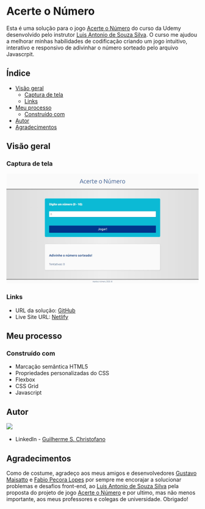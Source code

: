 # Acerte o Número

Esta é uma solução para o jogo [Acerte o Número](https://www.udemy.com/course/html5-css3-e-javascript-na-pratica-3-projetos/) do curso da Udemy desenvolvido pelo instrutor [Luis Antonio de Souza Silva](https://www.linkedin.com/in/luis-antonio-ss/). O curso me ajudou a melhorar minhas habilidades de codificação criando um jogo intuitivo, interativo e responsivo de adivinhar o número sorteado pelo arquivo Javascrpit. 
    
## Índice

- [Visão geral](#visao-geral)
  - [Captura de tela](#captura-de-tela)
  - [Links](#links)
- [Meu processo](#meu-processo)
  - [Construído com](#construido-com)
- [Autor](#autor)
- [Agradecimentos](#agradecimentos)

## Visão geral

### Captura de tela

![Pré-visualização do design para o jogo Acerte o Número](./img/design/desktop-preview.png)

### Links

- URL da solução: [GitHub](https://github.com/Gschristofano/acerte-o-numero)
- Live Site URL: [Netlify]()

## Meu processo

### Construído com
    
- Marcação semântica HTML5
- Propriedades personalizadas do CSS
- Flexbox
- CSS Grid
- Javascript
    
## Autor

<img src="https://avatars.githubusercontent.com/u/101649942?s=400&u=6e63ac2614368efd58ac9192d1344b4f15660179&v=4" width=115><br>

- LinkedIn - [Guilherme S. Christofano](https://www.linkedin.com/in/guilherme-christofano/)

## Agradecimentos

Como de costume, agradeço aos meus amigos e desenvolvedores [Gustavo Maisatto](https://github.com/gustavomaisatto) e [Fabio Pecora Lopes](https://www.linkedin.com/in/fabio-dominicheli-pecora-lopes/) por sempre me encorajar a solucionar problemas e desafios front-end, ao [Luis Antonio de Souza Silva](https://www.linkedin.com/in/luis-antonio-ss/) pela proposta do projeto de jogo [Acerte o Número](https://www.udemy.com/course/html5-css3-e-javascript-na-pratica-3-projetos/) e por ultimo, mas não menos importante, aos meus professores e colegas de universidade.
Obrigado!
